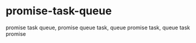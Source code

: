 # promise-task-queue
promise task queue, promise queue task, queue promise task, queue task promise
